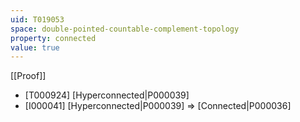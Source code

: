 ```yaml
---
uid: T019053
space: double-pointed-countable-complement-topology
property: connected
value: true
---
```

[[Proof]]

* [T000924] [Hyperconnected|P000039]
* [I000041] [Hyperconnected|P000039] => [Connected|P000036]

